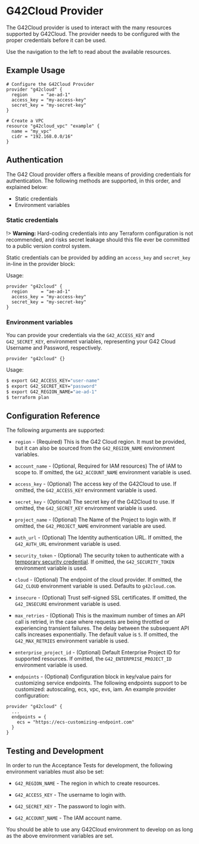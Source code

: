 # G42Cloud Provider

The G42Cloud provider is used to interact with the
many resources supported by G42Cloud. The provider needs to be configured
with the proper credentials before it can be used.

Use the navigation to the left to read about the available resources.

## Example Usage

```hcl
# Configure the G42Cloud Provider
provider "g42cloud" {
  region     = "ae-ad-1"
  access_key = "my-access-key"
  secret_key = "my-secret-key"
}

# Create a VPC
resource "g42cloud_vpc" "example" {
  name = "my_vpc"
  cidr = "192.168.0.0/16"
}
```

## Authentication

The G42 Cloud provider offers a flexible means of providing credentials for
authentication. The following methods are supported, in this order, and
explained below:

- Static credentials
- Environment variables

### Static credentials ###

!> **Warning:** Hard-coding credentials into any Terraform configuration is not
recommended, and risks secret leakage should this file ever be committed to a
public version control system.

Static credentials can be provided by adding an `access_key` and `secret_key`
in-line in the provider block:

Usage:

```hcl
provider "g42cloud" {
  region     = "ae-ad-1"
  access_key = "my-access-key"
  secret_key = "my-secret-key"
}
```

### Environment variables

You can provide your credentials via the `G42_ACCESS_KEY` and
`G42_SECRET_KEY`, environment variables, representing your G42
Cloud Username and Password, respectively.

```hcl
provider "g42cloud" {}
```

Usage:

```sh
$ export G42_ACCESS_KEY="user-name"
$ export G42_SECRET_KEY="password"
$ export G42_REGION_NAME="ae-ad-1"
$ terraform plan
```


## Configuration Reference

The following arguments are supported:

* `region` - (Required) This is the G42 Cloud region. It must be provided,
  but it can also be sourced from the `G42_REGION_NAME` environment variables.

* `account_name` - (Optional, Required for IAM resources) The
  of IAM to scope to. If omitted, the `G42_ACCOUNT_NAME` environment variable is used.

* `access_key` - (Optional) The access key of the G42Cloud to use.
  If omitted, the `G42_ACCESS_KEY` environment variable is used.

* `secret_key` - (Optional) The secret key of the G42Cloud to use.
  If omitted, the `G42_SECRET_KEY` environment variable is used.

* `project_name` - (Optional) The Name of the Project to login with.
  If omitted, the `G42_PROJECT_NAME` environment variable are used.

* `auth_url` - (Optional) The Identity authentication URL. If omitted, the
  `G42_AUTH_URL` environment variable is used.

* `security_token` - (Optional) The security token to authenticate with a
  [temporary security credential](https://docs.g42cloud.com/usermanual/obs/obs_03_0208.html).
  If omitted, the `G42_SECURITY_TOKEN` environment variable is used.

* `cloud` - (Optional) The endpoint of the cloud provider. If omitted, the
  `G42_CLOUD` environment variable is used. Defaults to `g42cloud.com`.

* `insecure` - (Optional) Trust self-signed SSL certificates. If omitted, the
  `G42_INSECURE` environment variable is used.

* `max_retries` - (Optional) This is the maximum number of times an API
  call is retried, in the case where requests are being throttled or
  experiencing transient failures. The delay between the subsequent API
  calls increases exponentially. The default value is `5`.
  If omitted, the `G42_MAX_RETRIES` environment variable is used.

* `enterprise_project_id` - (Optional) Default Enterprise Project ID for supported resources.
  If omitted, the `G42_ENTERPRISE_PROJECT_ID` environment variable is used.

* `endpoints` - (Optional) Configuration block in key/value pairs for customizing service endpoints.
  The following endpoints support to be customized: autoscaling, ecs, vpc, evs, iam.
  An example provider configuration:

```hcl
provider "g42cloud" {
  ...
  endpoints = {
    ecs = "https://ecs-customizing-endpoint.com"
  }
}
```

## Testing and Development

In order to run the Acceptance Tests for development, the following environment
variables must also be set:

* `G42_REGION_NAME` - The region in which to create resources.

* `G42_ACCESS_KEY` - The username to login with.

* `G42_SECRET_KEY` - The password to login with.

* `G42_ACCOUNT_NAME` - The IAM account name.


You should be able to use any G42Cloud environment to develop on as long as the
above environment variables are set.
